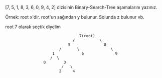 [7, 5, 1, 8, 3, 6, 0, 9, 4, 2] dizisinin Binary-Search-Tree aşamalarını yazınız.

Örnek: root x'dir. root'un sağından y bulunur. Solunda z bulunur vb.

root 7 olarak seçtik diyelim 

                                     7(root)
                                  /           \
                                5               8
                            /       \              \
                         1            6              9
                        /  \
                     0        3                    
                             /   \
                            2     4